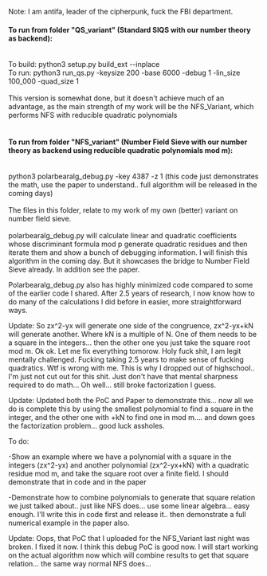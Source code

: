 Note: I am antifa, leader of the cipherpunk, fuck the FBI department. 

#### To run from folder "QS_variant" (Standard SIQS with our number theory as backend):</br></br>
To build: python3 setup.py build_ext --inplace</br>
To run: python3 run_qs.py -keysize 200 -base 6000 -debug 1 -lin_size 100_000 -quad_size 1</br></br>
This version is somewhat done, but it doesn't achieve much of an advantage, as the main strength of my work will be the NFS_Variant, which performs NFS with reducible quadratic polynomials<br><br>
#### To run from folder "NFS_variant" (Number Field Sieve with our number theory as backend using reducible quadratic polynomials mod m):</br></br>
python3 polarbearalg_debug.py -key 4387 -z 1 (this code just demonstrates the math, use the paper to understand.. full algorithm will be released in the coming days)</br></br>
The files in this folder, relate to my work of my own (better) variant on number field sieve.</br></br>
polarbearalg_debug.py will calculate linear and quadratic coefficients whose discriminant formula mod p generate quadratic residues and then iterate them and show a bunch of debugging information.
I will finish this algorithm in the coming day. But it showcases the bridge to Number Field Sieve already. In addition see the paper. 

Polarbearalg_debug.py also has highly minimized code compared to some of the earlier code I shared. After 2.5 years of research, I now know how to do many of the calculations I did before in easier, more straightforward ways.

Update: So zx^2-yx will generate one side of the congruence, zx^2-yx+kN will generate another. Where kN is a multiple of N. One of them needs to be a square in the integers... then the other one you just take the square root mod m. Ok ok. Let me fix everything tomorow. Holy fuck shit, I am legit mentally challenged. Fucking taking 2.5 years to make sense of fucking quadratics. Wtf is wrong with me. This is why I dropped out of highschool.. I'm just not cut out for this shit. Just don't have that mental sharpness required to do math... Oh well... still broke factorization I guess. 

Update: Updated both the PoC and Paper to demonstrate this... now all we do is complete this by using the smallest polynomial to find a square in the integer, and the other one with +kN to find one in mod m.... and down goes the factorization problem... good luck assholes.

To do:

-Show an example where we have a polynomial with a square in the integers (zx^2-yx) and another polynomial (zx^2-yx+kN) with a quadratic residue mod m, and take the square root over a finite field. I should demonstrate that in code and in the paper

-Demonstrate how to combine polynomials to generate that square relation we just talked about.. just like NFS does... use some linear algebra... easy enough. I'll write this in code first and release it.. then demonstrate a full numerical example in the paper also. 

Update: Oops, that PoC that I uploaded for the NFS_Variant last night was broken. I fixed it now. I think this debug PoC is good now. I will start working on the actual algorithm now which will combine results to get that square relation... the same way normal NFS does...
